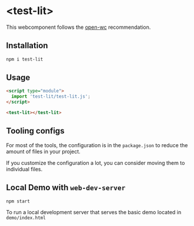 # \<test-lit>

This webcomponent follows the [open-wc](https://github.com/open-wc/open-wc) recommendation.

## Installation

```bash
npm i test-lit
```

## Usage

```html
<script type="module">
  import 'test-lit/test-lit.js';
</script>

<test-lit></test-lit>
```



## Tooling configs

For most of the tools, the configuration is in the `package.json` to reduce the amount of files in your project.

If you customize the configuration a lot, you can consider moving them to individual files.

## Local Demo with `web-dev-server`

```bash
npm start
```

To run a local development server that serves the basic demo located in `demo/index.html`
